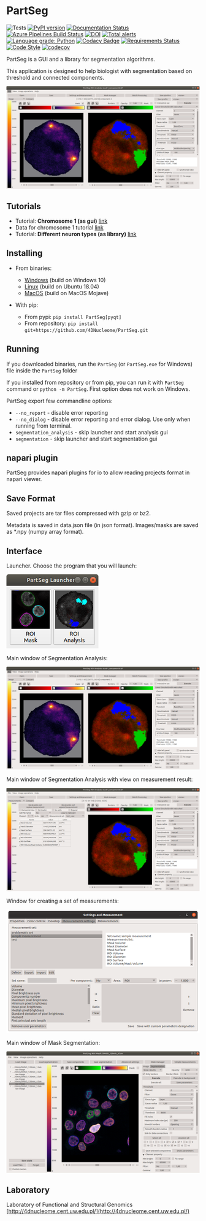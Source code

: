 # PartSeg

![Tests](https://github.com/4DNucleome/PartSeg/workflows/Tests/badge.svg?branch=master)
[![PyPI version](https://badge.fury.io/py/PartSeg.svg)](https://badge.fury.io/py/PartSeg)
[![Documentation Status](https://readthedocs.org/projects/partseg/badge/?version=latest)](https://partseg.readthedocs.io/en/latest/?badge=latest)
[![Azure Pipelines Build Status](https://dev.azure.com/PartSeg/PartSeg/_apis/build/status/4DNucleome.PartSeg?branchName=master)](https://dev.azure.com/PartSeg/PartSeg/_build/latest?definitionId=1&branchName=master)
[![DOI](https://zenodo.org/badge/166421141.svg)](https://zenodo.org/badge/latestdoi/166421141)
[![Total alerts](https://img.shields.io/lgtm/alerts/g/4DNucleome/PartSeg.svg?logo=lgtm&logoWidth=18)](https://lgtm.com/projects/g/4DNucleome/PartSeg/alerts/)
[![Language grade: Python](https://img.shields.io/lgtm/grade/python/g/4DNucleome/PartSeg.svg?logo=lgtm&logoWidth=18)](https://lgtm.com/projects/g/4DNucleome/PartSeg/context:python)
[![Codacy Badge](https://api.codacy.com/project/badge/Grade/6c6bef8ebb6a4785a7a1a2da88524661)](https://www.codacy.com/manual/Czaki/PartSeg?utm_source=github.com&amp;utm_medium=referral&amp;utm_content=4DNucleome/PartSeg&amp;utm_campaign=Badge_Grade)
[![Requirements Status](https://requires.io/github/4DNucleome/PartSeg/requirements.svg?branch=develop)](https://requires.io/github/4DNucleome/PartSeg/requirements/?branch=master)
[![Code Style](https://img.shields.io/badge/code%20style-black-000000.svg)](https://github.com/psf/black)
[![codecov](https://codecov.io/gh/4DNucleome/PartSeg/branch/master/graph/badge.svg?token=nbAbkOAe1C)](https://codecov.io/gh/4DNucleome/PartSeg)

PartSeg is a GUI and a library for segmentation algorithms.

This application is designed to help biologist with segmentation based on threshold and connected components.

![interface](images/roi_analysis.png)

## Tutorials

-   Tutorial: **Chromosome 1 (as gui)** [link](https://github.com/4DNucleome/PartSeg/blob/master/tutorials/tutorial-chromosome-1/tutorial-chromosome1_16.md)
-   Data for chromosome 1 tutorial [link](https://4dnucleome.cent.uw.edu.pl/PartSeg/Downloads/PartSeg_samples.zip)
-   Tutorial: **Different neuron types (as library)** [link](https://github.com/4DNucleome/PartSeg/blob/master/tutorials/tutorial_neuron_types/Neuron_types_example.ipynb)

## Installing

-   From binaries:
    -   [Windows](https://4dnucleome.cent.uw.edu.pl/PartSeg/Downloads/PartSeg-lastest-windows.zip) (build on Windows 10)
    -   [Linux](https://4dnucleome.cent.uw.edu.pl/PartSeg/Downloads/PartSeg-lastest-linux.zip) (build on Ubuntu 18.04)
    -   [MacOS](https://4dnucleome.cent.uw.edu.pl/PartSeg/Downloads/PartSeg-lastest-macos.zip) (build on MacOS Mojave)

-   With pip:
    -   From pypi: `pip install PartSeg[pyqt]`
    -   From repository: `pip install git+https://github.com/4DNucleome/PartSeg.git`

## Running

If you downloaded binaries, run the `PartSeg` (or `PartSeg.exe` for Windows) file inside the `PartSeg` folder

If you installed from repository or from pip, you can run it with `PartSeg` command or `python -m PartSeg`.
First option does not work on Windows.

PartSeg export few commandline options:

-   `--no_report` - disable error reporting
-   `--no_dialog` - disable error reporting and error dialog. Use only when running from terminal.
-   `segmentation_analysis` - skip launcher and start analysis gui
-   `segmentation` - skip launcher and start segmentation gui

## napari plugin

PartSeg provides napari plugins for io to allow reading projects format in napari viewer.

## Save Format

Saved projects are tar files compressed with gzip or bz2.

Metadata is saved in data.json file (in json format).
Images/masks are saved as *.npy (numpy array format).

## Interface

Launcher. Choose the program that you will launch:

![launcher](images/launcher.png)

Main window of Segmentation Analysis:

![interface](images/roi_analysis.png)

Main window of Segmentation Analysis with view on measurement result:

![interface](images/roi_analysis2.png)

Window for creating a set of measurements:

![statistics](images/measurement.png)

Main window of Mask Segmentation:

![mask interface](images/roi_mask.png)

## Laboratory

Laboratory of Functional and Structural Genomics
[http://4dnucleome.cent.uw.edu.pl/](http://4dnucleome.cent.uw.edu.pl/)
